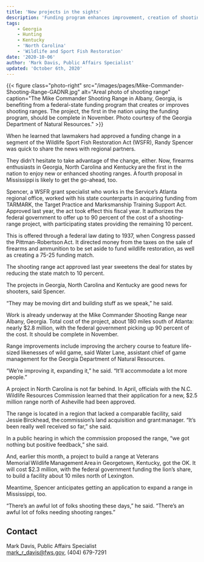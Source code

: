 ```yaml
---
title: 'New projects in the sights'
description: 'Funding program enhances improvement, creation of shooting ranges'
tags:
    - Georgia
    - Hunting
    - Kentucky
    - 'North Carolina'
    - 'Wildlife and Sport Fish Restoration'
date: '2020-10-06'
author: 'Mark Davis, Public Affairs Specialist'
updated: 'October 6th, 2020'
---
```


{{< figure class="photo-right" src="/images/pages/Mike-Commander-Shooting-Range-GADNR.jpg" alt="Areal photo of shooting range" caption="The Mike Commander Shooting Range in Albany, Georgia, is benefiting from a federal-state funding program that creates or improves shooting ranges. The project, the first in the nation using the funding program, should be complete in November. Photo courtesy of the Georgia Department of Natural Resources." >}}

When he learned that lawmakers had approved a funding change in a segment of the Wildlife Sport Fish Restoration Act (WSFR), Randy Spencer was quick to share the news with regional partners.

They didn’t hesitate to take advantage of the change, either. Now, firearms enthusiasts in Georgia, North Carolina and Kentucky are the first in the nation to enjoy new or enhanced shooting ranges. A fourth proposal in Mississippi is likely to get the go-ahead, too.

Spencer, a WSFR grant specialist who works in the Service’s Atlanta regional office, worked with his state counterparts in acquiring funding from TARMARK, the Target Practice and Marksmanship Training Support Act. Approved last year, the act took effect this fiscal year. It authorizes the federal government to offer up to 90 percent of the cost of a shooting-range project, with participating states providing the remaining 10 percent.

This is offered through a federal law dating to 1937, when Congress passed the Pittman-Robertson Act. It directed money from the taxes on the sale of firearms and ammunition to be set aside to fund wildlife restoration, as well as creating a 75-25 funding match.

The shooting range act approved last year sweetens the deal for states by reducing the state match to 10 percent.

The projects in Georgia, North Carolina and Kentucky are good news for shooters, said Spencer.

“They may be moving dirt and building stuff as we speak,” he said.

Work is already underway at the Mike Commander Shooting Range near Albany, Georgia. Total cost of the project, about 180 miles south of Atlanta: nearly $2.8 million, with the federal government picking up 90 percent of the cost. It should be complete in November.

Range improvements include improving the archery course to feature life-sized likenesses of wild game, said Water Lane, assistant chief of game management for the Georgia Department of Natural Resources.

“We’re improving it, expanding it,” he said. “It’ll accommodate a lot more people.”

A project in North Carolina is not far behind. In April, officials with the N.C. Wildlife Resources Commission learned that their application for a new, $2.5 million range north of Asheville had been approved.

The range is located in a region that lacked a comparable facility, said Jessie Birckhead, the commission’s land acquisition and grant manager. “It’s been really well received so far,” she said.

In a public hearing in which the commission proposed the range, “we got nothing but positive feedback,” she said.

And, earlier this month, a project to build a range at Veterans Memorial Wildlife Management Area in Georgetown, Kentucky, got the OK. It will cost $2.3 million, with the federal government funding the lion’s share, to build a facility about 10 miles north of Lexington.

Meantime, Spencer anticipates getting an application to expand a range in Mississippi, too.

“There’s an awful lot of folks shooting these days,” he said. “There’s an awful lot of folks needing shooting ranges.”

## Contact

Mark Davis, Public Affairs Specialist  
[mark_r_davis@fws.gov](mailto:mark_r_davis@fws.gov), (404) 679-7291
